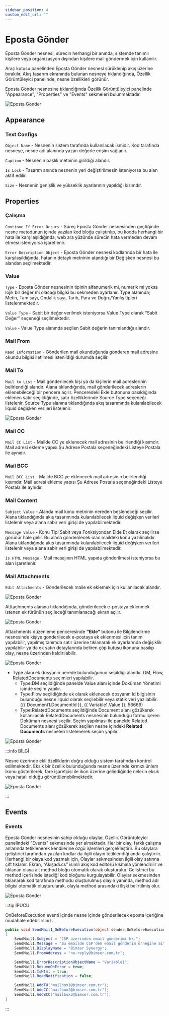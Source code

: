 ```yaml
---
sidebar_position: 4
custom_edit_url: ""
---
```


# Eposta Gönder

Eposta Gönder nesnesi, sürecin herhangi bir anında, sistemde tanımlı kişilere veya organizasyon dışından kişilere mail göndermek için kullanılır.

Araç kutusu panelinden Eposta Gönder nesnesi sürüklenip akış üzerine bırakılır. Akış tasarım ekranında bulunan nesneye tıklandığında, Özellik Görüntüleyici panelinde, nesne özellikleri görünür. 

Eposta Gönder nesnesine tıklandığında Özellik Görüntüleyici panelinde "Appearance", "Properties" ve "Events" sekmeleri bulunmaktadır.

![Eposta Gönder](https://docsbimser.blob.core.windows.net/imagecontainer/auto-uploadd3c53131-633c-4d0b-86eb-3ead107a0a15)

## Appearance

### Text Configs

`Object Name` - Nesnenin sistem tarafında kullanılacak ismidir. Kod tarafında nesneye, nesne adı alanında yazan değerle erişim sağlanır.

`Caption` - Nesnenin başlık metninin girildiği alandır.

`Is Lock` - Tasarım anında nesnenin yeri değiştirilmesin isteniyorsa bu alan aktif edilir.

`Size` - Nesnenin genişlik ve yükseklik ayarlarının yapıldığı kısımdır.

## Properties

### Çalışma

`Continue If Error Occurs` - Süreç Eposta Gönder nesnesinden geçtiğinde nesne metodunun içinde yazılan kod bloğu çalıştırılıp, bu kodda herhangi bir hata ile karşılaşıldığında, web ara yüzünde sürecin hata vermeden devam etmesi isteniyorsa işaretlenir.

`Error Description Object` - Eposta Gönder nesnesi kodlarında bir hata ile karşılaşıldığında, hatanın detaylı metninin atandığı bir Değişken nesnesi bu alandan seçilmektedir.

### Value

`Type` - Eposta Gönder nesnesinin tipinin alfanumerik mi, numerik mi yoksa lojik bir değer mi olacağı bilgisi bu sekmeden ayarlanır. Type alanında; Metin, Tam sayı, Ondalık sayı, Tarih, Para ve Doğru/Yanlış tipleri listelenmektedir.

`Value Type` - Sabit bir değer verilmek isteniyorsa Value Type olarak “Sabit Değer” seçeneği seçilmektedir.

`Value` - Value Type alanında seçilen Sabit değerin tanımlandığı alandır.

### Mail From

`Read Information` - Gönderilen mail okunduğunda gönderen mail adresine okundu bilgisi iletilmesi istenildiği durumda seçilir.

### Mail To

`Mail to List` - Mail gönderilecek kişi ya da kişilerin mail adreslerinin belirlendiği alandır. Alana tıklandığında, mail gönderilecek adreslerin eklenebileceği  bir pencere açılır. Penceredeki Ekle butonuna basıldığında eklenen satır seçildiğinde, satır özelliklerinde Source Type seçeneği listelenir. Source Type alanına tıklandığında akış tasarımında kulanılabilecek liquid değişken verileri listelenir.

![Eposta Gönder](https://docsbimser.blob.core.windows.net/imagecontainer/auto-upload51310eaf-457f-4625-a4a8-d9efe930d6de)

### Mail CC

`Mail CC List` - Mailde CC ye eklenecek mail adresinin belirlendiği kısımdır. Mail adresi ekleme yapısı Şu Adrese Postala seçeneğindeki Listeye Postala ile aynıdır.

### Mail BCC

`Mail BCC List` - Mailde BCC ye eklenecek mail adresinin belirlendiği kısımdır. Mail adresi ekleme yapısı Şu Adrese Postala seçeneğindeki Listeye Postala ile aynıdır.

### Mail Content

`Subject Value` - Alanda mail konu metninin nereden besleneceği seçilir. Alana tıklandığında akış tasarımında kulanılabilecek liquid değişken verileri listelenir veya alana sabir veri girişi de yapılabilmektedir.

`Message Value` - Konu Tipi Sabit veya Fonksiyondan Elde Et olarak seçilirse görünür hale gelir. Bu alana gönderilecek olan maildeki konu yazılmalıdır. Alana tıklandığında akış tasarımında kulanılabilecek liquid değişken verileri listelenir veya alana sabir veri girişi de yapılabilmektedir.

`Is HTML Message` - Mail mesajının HTML yapıda gönderilmesi isteniyorsa bu alan işaretlenir.

### Mail Attachments

`Edit Attachments` - Gönderilecek maile ek eklemek için kullanılacak alandır.

![Eposta Gönder](https://docsbimser.blob.core.windows.net/imagecontainer/auto-uploadd490e5e4-e737-4c33-a870-fcff9178afdb)

Atttachments alanına tıklandığında, gönderilecek e-postaya eklenmek istenen ek türünün seçileceği tanımlanacağı ekran açılır.

![Eposta Gönder](https://docsbimser.blob.core.windows.net/imagecontainer/auto-upload0eadf0c5-7b19-4813-a026-3d57adf0ce79)

Attachments düzenleme penceresinde **“Ekle”** butonu ile Bilgilendirme nesnesinde kişiye gönderilecek e-postaya ek eklenmesi için tanım yapılabilir, yapılmış tanımda satır üzerine tıklanarak ek ayarlarında değişiklik yapılabilir ya da ek satırı detaylarında beliren çöp kutusu ikonuna basılıp olay, nesne üzerinden kaldırılabilir.

![Eposta Gönder](https://docsbimser.blob.core.windows.net/imagecontainer/auto-uploade4388958-2f55-4fe1-bb50-7ea2b09985ac)

- Type alanı ek dosyanın nerede bulunduğunun seçildiği alandır. DM, Flow, RelatedDocuments seçimleri yapılabilir.
    - Type:DM seçildiğinde panelde Value alanı içinde Doküman Yönetimi içinde seçim yapılır.
    - Type:Flow seçildiğinde ek olarak eklenecek dosyanın Id bilgisinin bulunduğu nesne liquid olarak seçilebilir veya statik veri yazılabilir. ({{ Document1.DocumentId }}, {{ Variable1.Value }}, 56669)
    - Type:RelatedDocuments seçildiğinde Document alanı gözükerek kullanılacak RelatedDocuments nesnesinin bulunduğu formu içeren Doküman nesnesi seçilir. Seçim yapılması ile panelde Related Documents alanı gözükerek seçilen nesne içindeki **Related Documents** nesneleri listelenerek seçim yapılır.

![Eposta Gönder](https://docsbimser.blob.core.windows.net/imagecontainer/auto-upload29b0cb0a-6a05-4112-9e25-5e14187ff026)

:::info BİLGİ

Nesne üzerinde ekli özelliklerin doğru olduğu sistem tarafından kontrol edilmektedir. Eksik bir özellik bulunduğunda nesne üzerinde kırmızı ünlem ikonu gösterilerek, fare işaretçisi ile ikon üzerine gelindiğinde nelerin eksik veya hatalı olduğu görüntülenebilmektedir.

![Eposta Gönder](https://docsbimser.blob.core.windows.net/imagecontainer/auto-uploadecd18395-e00b-4928-a2f3-d5d758422f7a)

:::

## Events

### Events

Eposta Gönder nesnesinin sahip olduğu olaylar, Özellik Görüntüleyici panelindeki "Events" sekmesinde yer almaktadır. Her bir olay, farklı çalışma anlarında tetiklenerek kendilerine özgü işlemleri gerçekleştirir. Bu olaylara geliştirici tarafından yazılan kodlar da ilgili olayın tetiklendiği anda çalıştırılır. Herhangi bir olaya kod yazmak için, Olaylar sekmesinden ilgili olay satırına çift tıklanır. Ekran, “Akışadı.cs” isimli akış kod editörü kısmına yönlendirilir ve tıklanan olaya ait method bloğu otomatik olarak oluşturulur. Geliştirici bu method içerisinde istediği kod bloğunu kurgulayabilir. Olaylar sekmesinden tıklanarak kod tarafında methodu oluşturulmuş olayın yanında, method adı bilgisi otomatik oluşturularak, olayla method arasındaki ilişki belirtilmiş olur.

![Eposta Gönder](https://docsbimser.blob.core.windows.net/imagecontainer/auto-upload51ce82ce-ccc4-479c-b246-8993ac35f229)

:::tip İPUCU

OnBeforeExecution eventi içinde nesne içinde gönderilecek eposta içeriğine müdahale edebilirsiniz.

```csharp
public void SendMail1_OnBeforeExecution(object sender,OnBeforeExecutionArguments args)
{
    SendMail1.Subject = "CSP üzerinden email gönderimi hk.";
    SendMail1.Message = "Bu emailde CSP'den email gönderim örneğine ait kod paylaşımı yapılmıştır.";
    SendMail1.DisplayName = "Bimser Synergy";
    SendMail1.FromAddress = "no-reply@bimser.com.tr";

    SendMail1.ErrorDescriptionObjectName = "Variable1";
    SendMail1.ResumeOnError = true;
    SendMail1.IsHtml = true;
    SendMail1.ReadNotification = false;

    SendMail1.AddTO("mailbox1@bimser.com.tr");
    SendMail1.AddCC("mailbox2@bimser.com.tr");
    SendMail1.AddBCC("mailbox3@bimser.com.tr");
}
```
:::